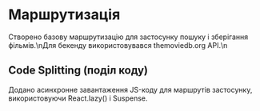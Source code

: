 # Маршрутизація

Створено базову маршрутизацію для застосунку пошуку і зберігання фільмів.\nДля бекенду використовувався themoviedb.org API.\n 

## Code Splitting (поділ коду)

Додано асинхронне завантаження JS-коду для маршрутів застосунку, використовуючи React.lazy() і Suspense.
